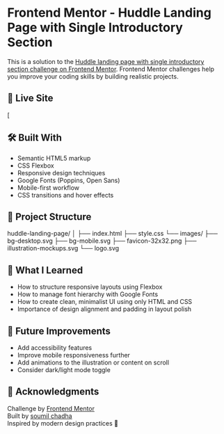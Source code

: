 # Frontend Mentor - Huddle Landing Page with Single Introductory Section

This is a solution to the [Huddle landing page with single introductory section challenge on Frontend Mentor](https://www.frontendmentor.io/challenges/huddle-landing-page-with-single-introductory-section-B_2Wvxgi0). Frontend Mentor challenges help you improve your coding skills by building realistic projects.







## 🚀 Live Site

[[
](https://soumil007-pdg.github.io/vhuddle-landing-page/)





## 🛠️ Built With

- Semantic HTML5 markup
- CSS Flexbox
- Responsive design techniques
- Google Fonts (Poppins, Open Sans)
- Mobile-first workflow
- CSS transitions and hover effects







## 📁 Project Structure
huddle-landing-page/
│
├── index.html
├── style.css
└── images/
├── bg-desktop.svg
├── bg-mobile.svg
├── favicon-32x32.png
├── illustration-mockups.svg
└── logo.svg








## 🤔 What I Learned

- How to structure responsive layouts using Flexbox
- How to manage font hierarchy with Google Fonts
- How to create clean, minimalist UI using only HTML and CSS
- Importance of design alignment and padding in layout polish






## 🎯 Future Improvements

- Add accessibility features 
- Improve mobile responsiveness further
- Add animations to the illustration or content on scroll
- Consider dark/light mode toggle





## 🙌 Acknowledgments

Challenge by [Frontend Mentor](https://www.frontendmentor.io/challenges)  
Built by [soumil chadha ](https://github.com/your-username)  
Inspired by modern design practices 🌟




